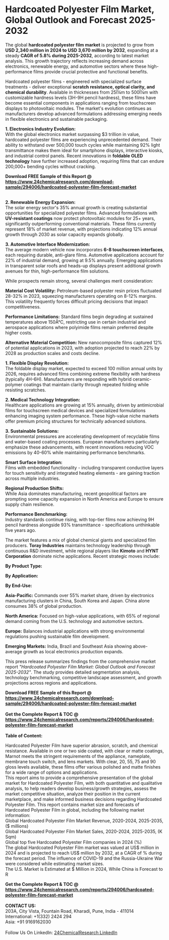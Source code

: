 <h1>Hardcoated Polyester Film Market, Global Outlook and Forecast 2025-2032</h1><p>The global <strong>hardcoated polyester film market</strong> is projected to grow from <strong>USD 2,340 million in 2024 to USD 3,670 million by 2032</strong>, expanding at a steady <strong>CAGR of 5.8% during 2025-2032</strong>, according to latest market analysis. This growth trajectory reflects increasing demand across electronics, renewable energy, and automotive sectors where these high-performance films provide crucial protective and functional benefits.</p><p>Hardcoated polyester films - engineered with specialized surface treatments - deliver exceptional <strong>scratch resistance, optical clarity, and chemical durability</strong>. Available in thicknesses from 25Î¼m to 500Î¼m with customizable hardness levels (3H-9H pencil hardness), these films have become essential components in applications ranging from touchscreen displays to photovoltaic modules. The market's evolution continues as manufacturers develop advanced formulations addressing emerging needs in flexible electronics and sustainable packaging.</p><p><strong>1. Electronics Industry Evolution:</strong><br>
With the global electronics market surpassing $3 trillion in value, hardcoated polyester films are experiencing unprecedented demand. Their ability to withstand over 500,000 touch cycles while maintaining 92% light transmittance makes them ideal for smartphone displays, interactive kiosks, and industrial control panels. Recent innovations in <strong>foldable OLED technology</strong> have further increased adoption, requiring films that can endure 200,000+ bending cycles without cracking.</p><div><b>Download FREE Sample of this Report @ 
            <a href="https://www.24chemicalresearch.com/download-sample/294006/hardcoated-polyester-film-forecast-market">
            https://www.24chemicalresearch.com/download-sample/294006/hardcoated-polyester-film-forecast-market</a></b></div><br><p><strong>2. Renewable Energy Expansion:</strong><br>
The solar energy sector's 35% annual growth is creating substantial opportunities for specialized polyester films. Advanced formulations with <strong>UV-resistant coatings</strong> now protect photovoltaic modules for 25+ years, significantly outperforming conventional materials. These films currently represent 18% of market revenue, with projections indicating 12% annual growth through 2030 as solar capacity expands globally.</p><p><strong>3. Automotive Interface Modernization:</strong><br>
The average modern vehicle now incorporates <strong>6-8 touchscreen interfaces</strong>, each requiring durable, anti-glare films. Automotive applications account for 22% of industrial demand, growing at 9.5% annually. Emerging applications in transparent solar roofs and heads-up displays present additional growth avenues for thin, high-performance film solutions.</p><p>While prospects remain strong, several challenges merit consideration:</p><p><strong>Material Cost Volatility:</strong> Petroleum-based polyester resin prices fluctuated 28-32% in 2023, squeezing manufacturers operating on 8-12% margins. This volatility frequently forces difficult pricing decisions that impact competitiveness.</p><p><strong>Performance Limitations:</strong> Standard films begin degrading at sustained temperatures above 150Â°C, restricting use in certain industrial and aerospace applications where polyimide films remain preferred despite higher costs.</p><p><strong>Alternative Material Competition:</strong> New nanocomposite films captured 12% of potential applications in 2023, with adoption projected to reach 22% by 2028 as production scales and costs decline.</p><p><strong>1. Flexible Display Revolution:</strong><br>
The foldable display market, expected to exceed 100 million annual units by 2026, requires advanced films combining extreme flexibility with hardness (typically 4H-6H). Manufacturers are responding with hybrid ceramic-polymer coatings that maintain clarity through repeated folding while resisting scratches.</p><p><strong>2. Medical Technology Integration:</strong><br>
Healthcare applications are growing at 15% annually, driven by antimicrobial films for touchscreen medical devices and specialized formulations enhancing imaging system performance. These high-value niche markets offer premium pricing structures for technically advanced solutions.</p><p><strong>3. Sustainable Solutions:</strong><br>
Environmental pressures are accelerating development of recyclable films and water-based coating processes. European manufacturers particularly emphasize these advancements, with recent innovations reducing VOC emissions by 40-60% while maintaining performance benchmarks.</p><p><strong>Smart Surface Integration:</strong><br>
	Films with embedded functionality - including transparent conductive layers for touch sensitivity and integrated heating elements - are gaining traction across multiple industries.</p><p><strong>Regional Production Shifts:</strong><br>
	While Asia dominates manufacturing, recent geopolitical factors are prompting some capacity expansion in North America and Europe to ensure supply chain resilience.</p><p><strong>Performance Benchmarking:</strong><br>
	Industry standards continue rising, with top-tier films now achieving 9H pencil hardness alongside 93% transmittance - specifications unthinkable five years ago.</p><p>The market features a mix of global chemical giants and specialized film producers. <strong>Toray Industries</strong> maintains technology leadership through continuous R&amp;D investment, while regional players like <strong>Kimoto</strong> and <strong>HYNT Corporation</strong> dominate niche applications. Recent strategic moves include:</p><p><strong>By Product Type:</strong></p><p><strong>By Application:</strong></p><p><strong>By End-Use:</strong></p><p><strong>Asia-Pacific:</strong> Commands over 55% market share, driven by electronics manufacturing clusters in China, South Korea and Japan. China alone consumes 38% of global production.</p><p><strong>North America:</strong> Focused on high-value applications, with 65% of regional demand coming from the U.S. technology and automotive sectors.</p><p><strong>Europe:</strong> Balances industrial applications with strong environmental regulations pushing sustainable film development.</p><p><strong>Emerging Markets:</strong> India, Brazil and Southeast Asia showing above-average growth as local electronics production expands.</p><p>This press release summarizes findings from the comprehensive market report <em>"Hardcoated Polyester Film Market: Global Outlook and Forecast 2025-2032"</em>. The study provides detailed segmentation analysis, technology benchmarking, competitive landscape assessment, and growth projections across regions and applications.</p><div><b>Download FREE Sample of this Report @ 
            <a href="https://www.24chemicalresearch.com/download-sample/294006/hardcoated-polyester-film-forecast-market">
            https://www.24chemicalresearch.com/download-sample/294006/hardcoated-polyester-film-forecast-market</a></b></div><br><div><b>Get the Complete Report & TOC @ 
            <a href="https://www.24chemicalresearch.com/reports/294006/hardcoated-polyester-film-forecast-market">
            https://www.24chemicalresearch.com/reports/294006/hardcoated-polyester-film-forecast-market</a></b></div><br>
            <b>Table of Content:</b><p>Hardcoated Polyester Film have superior abrasion, scratch, and chemical resistance. Available in one or two side coated, with clear or matte coatings, Marnot meets the stringent requirements of the appliance, nameplate, membrane touch switch, and lens markets. With clear, 20, 55, 75 and 90 gloss levels available, these films offer various polished and matte finishes for a wide range of options and applications.<br />
This report aims to provide a comprehensive presentation of the global market for Hardcoated Polyester Film, with both quantitative and qualitative analysis, to help readers develop business/growth strategies, assess the market competitive situation, analyze their position in the current marketplace, and make informed business decisions regarding Hardcoated Polyester Film. This report contains market size and forecasts of Hardcoated Polyester Film in global, including the following market information:<br />
Global Hardcoated Polyester Film Market Revenue, 2020-2024, 2025-2035, ($ millions)<br />
Global Hardcoated Polyester Film Market Sales, 2020-2024, 2025-2035, (K Sqm)<br />
Global top five Hardcoated Polyester Film companies in 2024 (%)<br />
The global Hardcoated Polyester Film market was valued at US$ million in 2024 and is projected to reach US$ million by 2032, at a CAGR of % during the forecast period. The influence of COVID-19 and the Russia-Ukraine War were considered while estimating market sizes.<br />
The U.S. Market is Estimated at $ Million in 2024, While China is Forecast to R</p><div><b>Get the Complete Report & TOC @ 
            <a href="https://www.24chemicalresearch.com/reports/294006/hardcoated-polyester-film-forecast-market">
            https://www.24chemicalresearch.com/reports/294006/hardcoated-polyester-film-forecast-market</a></b></div><br><b>CONTACT US:</b><br>
            203A, City Vista, Fountain Road, Kharadi, Pune, India - 411014<br>
            International: +1(332) 2424 294<br>
            Asia: +91 9169162030 <br><br>
            Follow Us On LinkedIn: <a href="https://www.linkedin.com/company/24chemicalresearch/">24ChemicalResearch LinkedIn</a>
